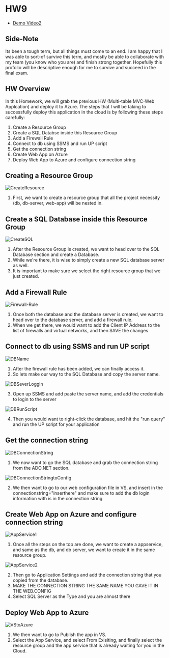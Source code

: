 # HW9

* [Demo Video2](https://vimeo.com/user92245512/review/303391518/680b5c26e8)

## Side-Note

Its been a tough term, but all things must come to an end. I am happy that I was able to sort-of survive this term, and mostly be able to collaborate with my team (you know who you are) and finish strong together. Hopefully this profolio will be descriptive enough for me to survive and succeed in the final exam.   


## HW Overview

In this Homework, we will grab the previous HW (Multi-table MVC-Web Applcation) and deploy it to Azure. The steps that I will be taking to successfully deploy this application in the cloud is by following these steps carefully:

1. Create a Resource Group
2. Create a SQL Databse inside this Resource Group
3. Add a Firewall Rule
4. Connect to db using SSMS and run UP script
5. Get the connection string 
6. Create Web App on Azure
7. Deploy Web App to Azure and configure connection string


## Creating a Resource Group 

![CreateResource](pic1.PNG)

1. First, we want to create a resource group that all the project necessity (db, db-server, web-app) will be nested in. 

## Create a SQL Database inside this Resource Group

![CreateSQL](pic2.PNG)

1. After the Resource Group is created, we want to head over to the SQL Database section and create a Database. 
2. While we're there, it is wise to simply create a new SQL database server as well. 
3. It is important to make sure we select the right resource group that we just created. 

## Add a Firewall Rule

![Firewall-Rule](pic6.PNG)

1. Once both the database and the database server is created, we want to head over to the database server, and add a firewall rule.
2. When we get there, we would want to add the Client IP Address to the list of firewalls and virtual networks, and then SAVE the changes

## Connect to db using SSMS and run UP script

![DBName](pic3.PNG)

1. After the firewall rule has been added, we can finally access it. 
2. So lets make our way to the SQL Database and copy the server name. 

![DBSeverLoggin](pic4.PNG)

3. Open up SSMS and add paste the server name, and add the credentials to login to the server

![DBRunScript](pic5.PNG)

4. Then you would want to right-click the database, and hit the "run query" and run the UP script for your application 

## Get the connection string 

![DBConnectionString](pic7.PNG)

1. We now want to go the SQL database and grab the connection string from the ADO.NET section. 

![DBConnectionStringtoConfig](pic8.PNG)

2. We then want to go to our web configuration file in VS, and insert in the connectionstring="inserthere" and make sure to add the db login information with is in the connection string 

## Create Web App on Azure and configure connection string

![AppService1](pic9.PNG)

1. Once all the steps on the top are done, we want to create a appservice, and same as the db, and db server, we want to create it in the same resource group.

![AppService2](pic10.PNG)

2. Then go to Application Settings and add the connection string that you copied from the database. 
3. MAKE THE CONNECTION STRING THE SAME NAME YOU GAVE IT IN THE WEB.CONFIG
4. Select SQL Server as the Type and you are almost there

## Deploy Web App to Azure 

![VStoAzure](pic12.PNG)

1. We then want to go to Publish the app in VS.
2. Select the App Service, and select From Exisiting, and finally select the resource group and the app service that is already waiting for you in the Cloud. 


